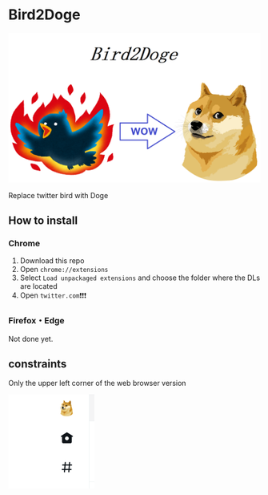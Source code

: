 # Bird2Doge

![Bird2Doge](Doges/kusodasa.png)

Replace twitter bird with Doge

## How to install
### Chrome

1. Download this repo
2. Open `chrome://extensions`
3. Select `Load unpackaged extensions` and choose the folder where the DLs are located
4. Open `twitter.com`❗❗❗

### Firefox・Edge

Not done yet.

## constraints

Only the upper left corner of the web browser version

![Browser](Doges/sample.png)

